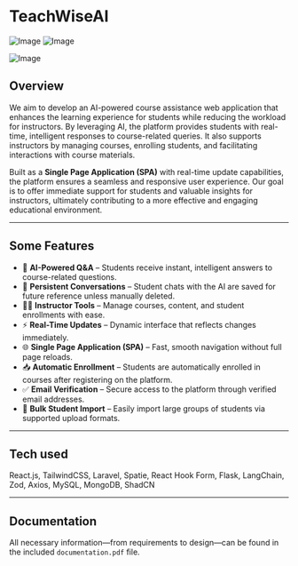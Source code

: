 # TeachWiseAI

![Image](https://github.com/user-attachments/assets/e5d6cb87-b2f0-4389-abee-e583a8e2e8d9)
![Image](https://github.com/user-attachments/assets/d2d9668f-8057-47f5-a7d6-535466938b4b)

![Image](https://github.com/user-attachments/assets/a18fbdd4-a8dc-4d23-b6d5-6eea55aabdb9)
## Overview  
We aim to develop an AI-powered course assistance web application that enhances the learning experience for students while reducing the workload for instructors. By leveraging AI, the platform provides students with real-time, intelligent responses to course-related queries. It also supports instructors by managing courses, enrolling students, and facilitating interactions with course materials.

Built as a **Single Page Application (SPA)** with real-time update capabilities, the platform ensures a seamless and responsive user experience. Our goal is to offer immediate support for students and valuable insights for instructors, ultimately contributing to a more effective and engaging educational environment.

---

## Some Features

- 🤖 **AI-Powered Q&A** – Students receive instant, intelligent answers to course-related questions.
- 💬 **Persistent Conversations** – Student chats with the AI are saved for future reference unless manually deleted.
- 🧑‍🏫 **Instructor Tools** – Manage courses, content, and student enrollments with ease.
- ⚡ **Real-Time Updates** – Dynamic interface that reflects changes immediately.
- 🌐 **Single Page Application (SPA)** – Fast, smooth navigation without full page reloads.
- 📥 **Automatic Enrollment** – Students are automatically enrolled in courses after registering on the platform.
- ✅ **Email Verification** – Secure access to the platform through verified email addresses.
- 📂 **Bulk Student Import** – Easily import large groups of students via supported upload formats.

---

## Tech used

React.js, TailwindCSS, Laravel, Spatie, React Hook Form, Flask, LangChain, Zod, Axios, MySQL, MongoDB, ShadCN

---

## Documentation

All necessary information—from requirements to design—can be found in the included `documentation.pdf` file.

